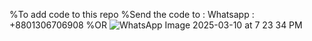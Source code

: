%To add code to this repo
%Send the code to : Whatsapp : +8801306706908
 %OR 
 ![WhatsApp Image 2025-03-10 at 7 23 34 PM](https://github.com/user-attachments/assets/d3eef48a-3446-47c4-bf26-227a7d1aaa49)
